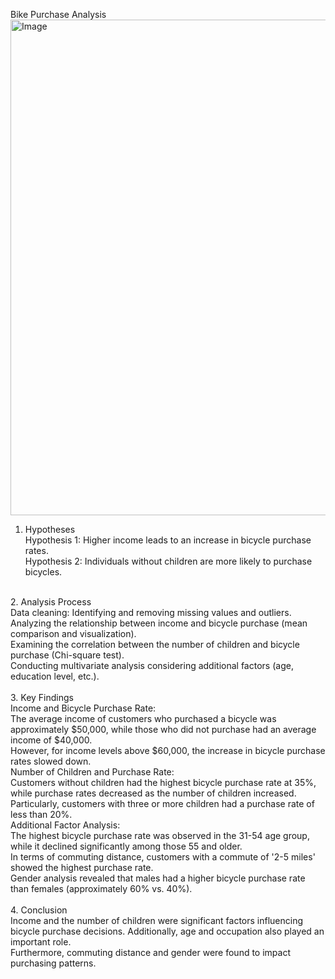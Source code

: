 Bike Purchase Analysis</br>
<img width="1122" height="793" alt="Image" src="https://github.com/user-attachments/assets/5907dc5b-f7bb-47e7-90fc-b3dd0fd0bddd" />
1. Hypotheses</br>
Hypothesis 1: Higher income leads to an increase in bicycle purchase rates.</br>
Hypothesis 2: Individuals without children are more likely to purchase bicycles.</br>
</br>
2. Analysis Process</br>
Data cleaning: Identifying and removing missing values and outliers.</br>
Analyzing the relationship between income and bicycle purchase (mean comparison and visualization).</br>
Examining the correlation between the number of children and bicycle purchase (Chi-square test).</br>
Conducting multivariate analysis considering additional factors (age, education level, etc.).</br>
</br>
3. Key Findings</br>
Income and Bicycle Purchase Rate:</br>
The average income of customers who purchased a bicycle was approximately $50,000, while those who did not purchase had an average income of $40,000.</br>
However, for income levels above $60,000, the increase in bicycle purchase rates slowed down.</br>
Number of Children and Purchase Rate:</br>
Customers without children had the highest bicycle purchase rate at 35%, while purchase rates decreased as the number of children increased.</br>
Particularly, customers with three or more children had a purchase rate of less than 20%.</br>
Additional Factor Analysis:</br>
The highest bicycle purchase rate was observed in the 31-54 age group, while it declined significantly among those 55 and older.</br>
In terms of commuting distance, customers with a commute of '2-5 miles' showed the highest purchase rate.</br>
Gender analysis revealed that males had a higher bicycle purchase rate than females (approximately 60% vs. 40%).</br>
</br>
4. Conclusion</br>
Income and the number of children were significant factors influencing bicycle purchase decisions. Additionally, age and occupation also played an important role. </br>
Furthermore, commuting distance and gender were found to impact purchasing patterns.</br>
